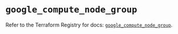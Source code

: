 # `google_compute_node_group`

Refer to the Terraform Registry for docs: [`google_compute_node_group`](https://registry.terraform.io/providers/hashicorp/google/6.48.0/docs/resources/compute_node_group).
